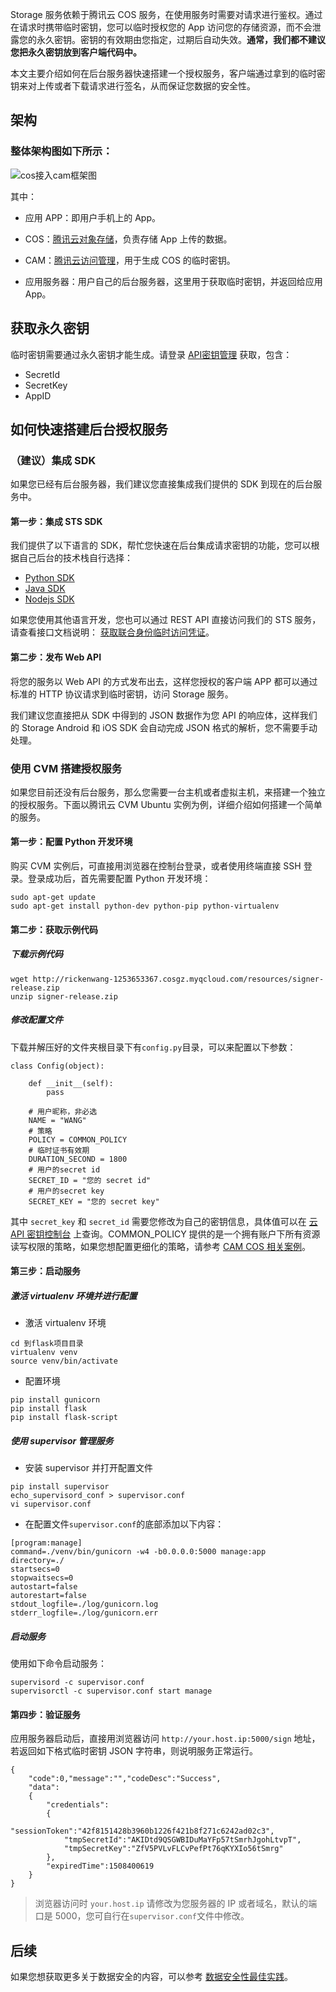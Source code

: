 Storage 服务依赖于腾讯云 COS 服务，在使用服务时需要对请求进行鉴权。通过在请求时携带临时密钥，您可以临时授权您的 App 访问您的存储资源，而不会泄露您的永久密钥。密钥的有效期由您指定，过期后自动失效。**通常，我们都不建议您把永久密钥放到客户端代码中。**

本文主要介绍如何在后台服务器快速搭建一个授权服务，客户端通过拿到的临时密钥来对上传或者下载请求进行签名，从而保证您数据的安全性。

## 架构

### 整体架构图如下所示：

![cos接入cam框架图](http://mc.qcloudimg.com/static/img/b1e187a9ec129ffc766c07a733ef4dd6/image.jpg)

其中：

- 应用 APP：即用户手机上的 App。
 
- COS：[腾讯云对象存储](https://cloud.tencent.com/product/cos)，负责存储 App 上传的数据。

- CAM：[腾讯云访问管理](https://cloud.tencent.com/product/cam)，用于生成 COS 的临时密钥。

- 应用服务器：用户自己的后台服务器，这里用于获取临时密钥，并返回给应用 App。

## 获取永久密钥

临时密钥需要通过永久密钥才能生成。请登录 [API密钥管理](https://console.cloud.tencent.com/cam/capi) 获取，包含：

- SecretId
- SecretKey
- AppID
  
## 如何快速搭建后台授权服务

### （建议）集成 SDK

如果您已经有后台服务器，我们建议您直接集成我们提供的 SDK 到现在的后台服务中。

#### 第一步：集成 STS SDK

我们提供了以下语言的 SDK，帮忙您快速在后台集成请求密钥的功能，您可以根据自己后台的技术栈自行选择：

* [Python SDK](https://github.com/tencentyun/tac-documents/blob/master/%E4%BD%BF%E7%94%A8%E6%96%87%E6%A1%A3/%E5%AD%98%E5%82%A8%20Storage%20%E9%9B%86%E6%88%90%E6%8C%87%E5%8D%97/%E5%AE%89%E5%85%A8%E5%92%8C%E8%AE%BF%E9%97%AE%E6%8E%A7%E5%88%B6/Python%20SDK%E4%BD%BF%E7%94%A8%E8%AF%B4%E6%98%8E.md)
* [Java SDK](https://github.com/tencentyun/tac-documents/blob/master/%E4%BD%BF%E7%94%A8%E6%96%87%E6%A1%A3/%E5%AD%98%E5%82%A8%20Storage%20%E9%9B%86%E6%88%90%E6%8C%87%E5%8D%97/%E5%AE%89%E5%85%A8%E5%92%8C%E8%AE%BF%E9%97%AE%E6%8E%A7%E5%88%B6/Java%20SDK%E4%BD%BF%E7%94%A8%E8%AF%B4%E6%98%8E.md)
* [Nodejs SDK](https://github.com/tencentyun/tac-documents/blob/master/%E4%BD%BF%E7%94%A8%E6%96%87%E6%A1%A3/%E5%AD%98%E5%82%A8%20Storage%20%E9%9B%86%E6%88%90%E6%8C%87%E5%8D%97/%E5%AE%89%E5%85%A8%E5%92%8C%E8%AE%BF%E9%97%AE%E6%8E%A7%E5%88%B6/Nodejs%20SDK%E4%BD%BF%E7%94%A8%E8%AF%B4%E6%98%8E.md)

如果您使用其他语言开发，您也可以通过 REST API 直接访问我们的 STS 服务，请查看接口文档说明： [获取联合身份临时访问凭证](https://cloud.tencent.com/document/product/598/13896)。

#### 第二步：发布 Web API

将您的服务以 Web API 的方式发布出去，这样您授权的客户端 APP 都可以通过标准的 HTTP 协议请求到临时密钥，访问 Storage 服务。

我们建议您直接把从 SDK 中得到的 JSON 数据作为您 API 的响应体，这样我们的 Storage Android 和 iOS SDK 会自动完成 JSON 格式的解析，您不需要手动处理。


### 使用 CVM 搭建授权服务

如果您目前还没有后台服务，那么您需要一台主机或者虚拟主机，来搭建一个独立的授权服务。下面以腾讯云 CVM Ubuntu 实例为例，详细介绍如何搭建一个简单的服务。

#### 第一步：配置 Python 开发环境

购买 CVM 实例后，可直接用浏览器在控制台登录，或者使用终端直接 SSH 登录。登录成功后，首先需要配置 Python 开发环境：

```
sudo apt-get update
sudo apt-get install python-dev python-pip python-virtualenv
```

#### 第二步：获取示例代码

##### 下载示例代码

```
wget http://rickenwang-1253653367.cosgz.myqcloud.com/resources/signer-release.zip
unzip signer-release.zip
```

##### 修改配置文件

下载并解压好的文件夹根目录下有`config.py`目录，可以来配置以下参数：

```
class Config(object):

    def __init__(self):
        pass

    # 用户昵称，非必选
    NAME = "WANG"
    # 策略
    POLICY = COMMON_POLICY
    # 临时证书有效期
    DURATION_SECOND = 1800
    # 用户的secret id
    SECRET_ID = "您的 secret id"
    # 用户的secret key
    SECRET_KEY = "您的 secret key"
```
其中 `secret_key` 和 `secret_id` 需要您修改为自己的密钥信息，具体值可以在 [云 API 密钥控制台](https://console.cloud.tencent.com/cam/capi) 上查询。COMMON_POLICY 提供的是一个拥有账户下所有资源读写权限的策略，如果您想配置更细化的策略，请参考 [CAM COS 相关案例](/doc/product/598/11083)。


#### 第三步：启动服务

##### 激活 virtualenv 环境并进行配置

- 激活 virtualenv 环境

```
cd 到flask项目目录
virtualenv venv
source venv/bin/activate
```
- 配置环境

```
pip install gunicorn
pip install flask
pip install flask-script
```

##### 使用 supervisor 管理服务

- 安装 supervisor 并打开配置文件

```
pip install supervisor
echo_supervisord_conf > supervisor.conf
vi supervisor.conf
```

- 在配置文件`supervisor.conf`的底部添加以下内容：

```
[program:manage]
command=./venv/bin/gunicorn -w4 -b0.0.0.0:5000 manage:app    
directory=./                                              
startsecs=0   
stopwaitsecs=0    
autostart=false                                                                        
autorestart=false                                                             
stdout_logfile=./log/gunicorn.log                          
stderr_logfile=./log/gunicorn.err                     
```

##### 启动服务

使用如下命令启动服务：

```
supervisord -c supervisor.conf
supervisorctl -c supervisor.conf start manage
```

#### 第四步：验证服务

应用服务器启动后，直接用浏览器访问 `http://your.host.ip:5000/sign` 地址，若返回如下格式临时密钥 JSON 字符串，则说明服务正常运行。

```
{
    "code":0,"message":"","codeDesc":"Success",
    "data":
    {
        "credentials":
        {
            "sessionToken":"42f8151428b3960b1226f421b8f271c6242ad02c3",
            "tmpSecretId":"AKIDtd9QSGWBIDuMaYFp57tSmrhJgohLtvpT",
            "tmpSecretKey":"ZfV5PVLvFLCvPefPt76qKYXIo56tSmrg"
        },
        "expiredTime":1508400619
    }
}
```

> 浏览器访问时 `your.host.ip` 请修改为您服务器的 IP 或者域名，默认的端口是 5000，您可自行在`supervisor.conf`文件中修改。
 

## 后续

如果您想获取更多关于数据安全的内容，可以参考 [数据安全性最佳实践](https://github.com/tencentyun/tac-documents/blob/master/%E4%BD%BF%E7%94%A8%E6%96%87%E6%A1%A3/%E5%AD%98%E5%82%A8%20Storage%20%E9%9B%86%E6%88%90%E6%8C%87%E5%8D%97/%E5%AE%89%E5%85%A8%E5%92%8C%E8%AE%BF%E9%97%AE%E6%8E%A7%E5%88%B6/%E6%95%B0%E6%8D%AE%E5%AE%89%E5%85%A8%E6%80%A7%E6%9C%80%E4%BD%B3%E5%AE%9E%E8%B7%B5.md)。


